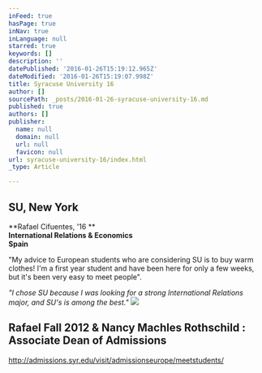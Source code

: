 ```yaml
---
inFeed: true
hasPage: true
inNav: true
inLanguage: null
starred: true
keywords: []
description: ''
datePublished: '2016-01-26T15:19:12.965Z'
dateModified: '2016-01-26T15:19:07.998Z'
title: Syracuse University 16
author: []
sourcePath: _posts/2016-01-26-syracuse-university-16.md
published: true
authors: []
publisher:
  name: null
  domain: null
  url: null
  favicon: null
url: syracuse-university-16/index.html
_type: Article

---
```

## SU, New York

**Rafael Cifuentes, '16 **  
**International Relations & Economics**  
**Spain**

"My advice to European students who are considering SU is to buy warm clothes! I'm a first year student and have been here for only a few weeks, but it's been very easy to meet people". 

_"I chose SU because I was looking for a strong International Relations major, and SU's is among the best."_
![](https://the-grid-user-content.s3-us-west-2.amazonaws.com/e380824f-5a57-4b41-b0dd-6132121a67ae.jpg)

## Rafael Fall 2012 & Nancy Machles Rothschild : Associate Dean of Admissions

http://admissions.syr.edu/visit/admissionseurope/meetstudents/
